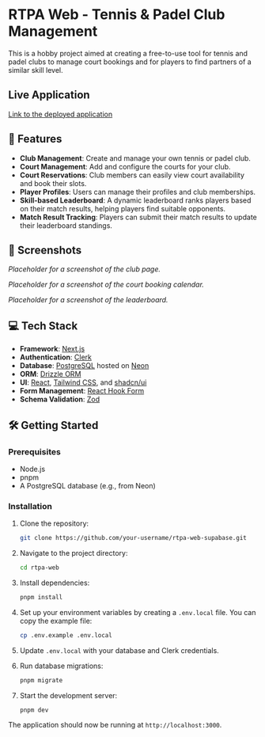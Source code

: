 # RTPA Web - Tennis & Padel Club Management

This is a hobby project aimed at creating a free-to-use tool for tennis and padel clubs to manage court bookings and for players to find partners of a similar skill level.

## Live Application

[Link to the deployed application]() <!-- TODO: Add link to the deployed application -->

## 🚀 Features

-   **Club Management**: Create and manage your own tennis or padel club.
-   **Court Management**: Add and configure the courts for your club.
-   **Court Reservations**: Club members can easily view court availability and book their slots.
-   **Player Profiles**: Users can manage their profiles and club memberships.
-   **Skill-based Leaderboard**: A dynamic leaderboard ranks players based on their match results, helping players find suitable opponents.
-   **Match Result Tracking**: Players can submit their match results to update their leaderboard standings.

## 📸 Screenshots

<!-- TODO: Add screenshots of the application -->
*Placeholder for a screenshot of the club page.*

*Placeholder for a screenshot of the court booking calendar.*

*Placeholder for a screenshot of the leaderboard.*

## 💻 Tech Stack

-   **Framework**: [Next.js](https://nextjs.org/)
-   **Authentication**: [Clerk](https://clerk.com/)
-   **Database**: [PostgreSQL](https://www.postgresql.org/) hosted on [Neon](https://neon.tech/)
-   **ORM**: [Drizzle ORM](https://orm.drizzle.team/)
-   **UI**: [React](https://react.dev/), [Tailwind CSS](https://tailwindcss.com/), and [shadcn/ui](https://ui.shadcn.com/)
-   **Form Management**: [React Hook Form](https://react-hook-form.com/)
-   **Schema Validation**: [Zod](https://zod.dev/)

## 🛠️ Getting Started

### Prerequisites

-   Node.js
-   pnpm
-   A PostgreSQL database (e.g., from Neon)

### Installation

1.  Clone the repository:
    ```bash
    git clone https://github.com/your-username/rtpa-web-supabase.git
    ```
2.  Navigate to the project directory:
    ```bash
    cd rtpa-web
    ```
3.  Install dependencies:
    ```bash
    pnpm install
    ```
4.  Set up your environment variables by creating a `.env.local` file. You can copy the example file:
    ```bash
    cp .env.example .env.local
    ```
5.  Update `.env.local` with your database and Clerk credentials.

6.  Run database migrations:
    ```bash
    pnpm migrate
    ```

7.  Start the development server:
    ```bash
    pnpm dev
    ```

The application should now be running at `http://localhost:3000`.